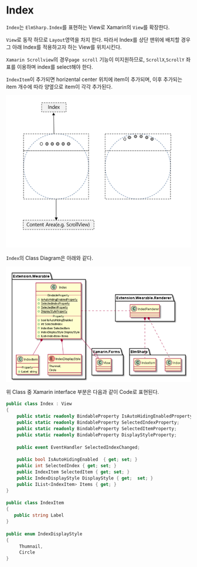 # Index

`Index`는 `ElmSharp.Index`를 표현하는 View로 Xamarin의 `View`를 확장한다.

`View`로 동작 하므로 `Layout`영역을 차지 한다. 따라서 Index를 상단 맨위에 배치할 경우 그 아래 Index를 적용하고자 하는 View를 위치시킨다.

 `Xamarin Scrollview`의 경우`page scroll` 기능이 미지원하므로, `ScrollX`,`ScrollY` 좌표를 이용하며 index를 select해야 한다.

 `IndexItem`이 추가되면 horizental center 위치에 item이 추가되며, 이후 추가되는 item 개수에 따라 양옆으로 item이 각각 추가된다.

![Index Design](data/Index.png)

`Index`의 Class Diagram은 아래와 같다.

![Index Class Diagram](uml/Index.png)

위 Class 중 Xamarin interface 부분은 다음과 같이 Code로 표현된다.

 ```C#
 public class Index : View
 {
     public static readonly BindableProperty IsAutoHidingEnabledProperty;
     public static readonly BindableProperty SelectedIndexProperty;
     public static readonly BindableProperty SelectedItemProperty;
     public static readonly BindableProperty DisplayStyleProperty;

     public event EventHandler SelectedIndexChanged;

     public bool IsAutoHidingEnabled  { get; set; }
     public int SelectedIndex { get; set; }
     public IndexItem SelectedItem { get; set; }
     public IndexDisplayStyle DisplayStyle { get;  set; }
     public IList<IndexItem> Items { get; }
 }

 public class IndexItem
 {
    public string Label
 }

 public enum IndexDisplayStyle
 {
      Thumnail,
      Circle
 }

 ```
